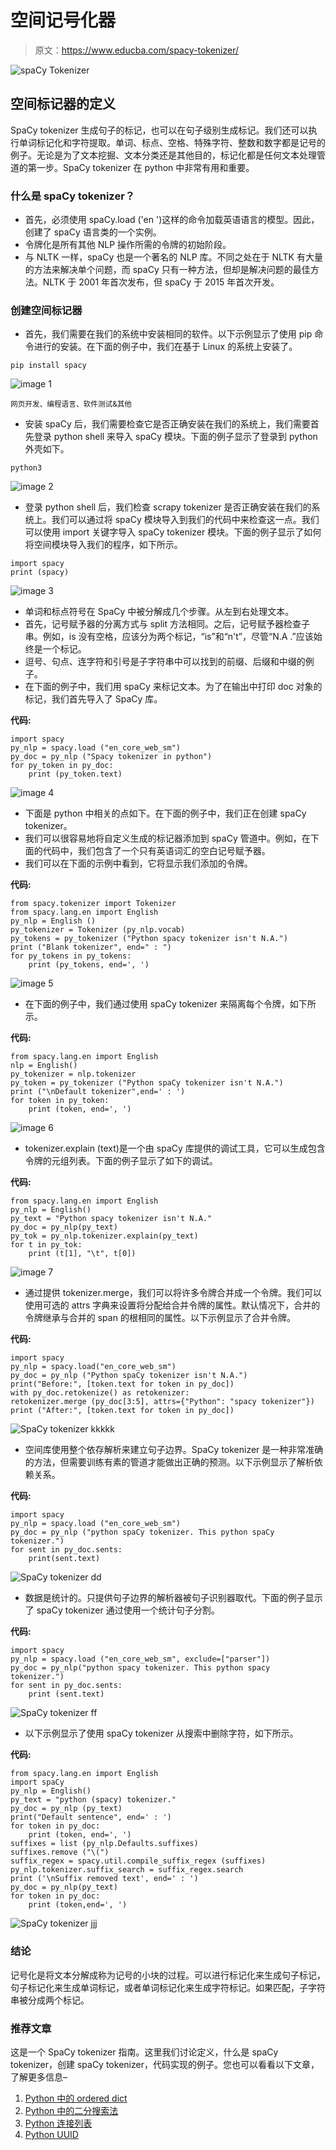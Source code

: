 # 空间记号化器

> 原文：<https://www.educba.com/spacy-tokenizer/>

![spaCy Tokenizer](img/476fa66427364312676c125a6f09f381.png)



## 空间标记器的定义

SpaCy tokenizer 生成句子的标记，也可以在句子级别生成标记。我们还可以执行单词标记化和字符提取。单词、标点、空格、特殊字符、整数和数字都是记号的例子。无论是为了文本挖掘、文本分类还是其他目的，标记化都是任何文本处理管道的第一步。SpaCy tokenizer 在 python 中非常有用和重要。

### 什么是 spaCy tokenizer？

*   首先，必须使用 spaCy.load ('en ')这样的命令加载英语语言的模型。因此，创建了 spaCy 语言类的一个实例。
*   令牌化是所有其他 NLP 操作所需的令牌的初始阶段。
*   与 NLTK 一样，spaCy 也是一个著名的 NLP 库。不同之处在于 NLTK 有大量的方法来解决单个问题，而 spaCy 只有一种方法，但却是解决问题的最佳方法。NLTK 于 2001 年首次发布，但 spaCy 于 2015 年首次开发。

### 创建空间标记器

*   首先，我们需要在我们的系统中安装相同的软件。以下示例显示了使用 pip 命令进行的安装。在下面的例子中，我们在基于 Linux 的系统上安装了。

```
pip install spacy
```

![image 1](img/868a732e7ce8f900ae0106ed2b01b1c8.png)



<small>网页开发、编程语言、软件测试&其他</small>

*   安装 spaCy 后，我们需要检查它是否正确安装在我们的系统上，我们需要首先登录 python shell 来导入 spaCy 模块。下面的例子显示了登录到 python 外壳如下。

```
python3
```

![image 2](img/79d82f8af6d752577fbb5f3d9ec772be.png)



*   登录 python shell 后，我们检查 scrapy tokenizer 是否正确安装在我们的系统上。我们可以通过将 spaCy 模块导入到我们的代码中来检查这一点。我们可以使用 import 关键字导入 spaCy tokenizer 模块。下面的例子显示了如何将空间模块导入我们的程序，如下所示。

```
import spacy
print (spacy)
```

![image 3](img/5df0a7f0bce56b9d2ce8a0eb8f10042e.png)



*   单词和标点符号在 SpaCy 中被分解成几个步骤。从左到右处理文本。
*   首先，记号赋予器的分离方式与 split 方法相同。之后，记号赋予器检查子串。例如，is 没有空格，应该分为两个标记，“is”和“n't”，尽管“N.A .”应该始终是一个标记。
*   逗号、句点、连字符和引号是子字符串中可以找到的前缀、后缀和中缀的例子。
*   在下面的例子中，我们用 spaCy 来标记文本。为了在输出中打印 doc 对象的标记，我们首先导入了 SpaCy 库。

**代码:**

```
import spacy
py_nlp = spacy.load ("en_core_web_sm")
py_doc = py_nlp ("Spacy tokenizer in python")
for py_token in py_doc:
    print (py_token.text)
```

![image 4](img/6067c376a54cce3cf3d8ad549a1ac2ac.png)



*   下面是 python 中相关的点如下。在下面的例子中，我们正在创建 spaCy tokenizer。
*   我们可以很容易地将自定义生成的标记器添加到 spaCy 管道中。例如，在下面的代码中，我们包含了一个只有英语词汇的空白记号赋予器。
*   我们可以在下面的示例中看到，它将显示我们添加的令牌。

**代码:**

```
from spacy.tokenizer import Tokenizer
from spacy.lang.en import English
py_nlp = English ()
py_tokenizer = Tokenizer (py_nlp.vocab)
py_tokens = py_tokenizer ("Python spacy tokenizer isn't N.A.")
print ("Blank tokenizer", end=" : ")
for py_tokens in py_tokens:
    print (py_tokens, end=', ')
```

![image 5](img/aaae536ed93be369b8905931b49ec0c4.png)



*   在下面的例子中，我们通过使用 spaCy tokenizer 来隔离每个令牌，如下所示。

**代码:**

```
from spacy.lang.en import English
nlp = English()
py_tokenizer = nlp.tokenizer
py_token = py_tokenizer ("Python spaCy tokenizer isn't N.A.")
print ("\nDefault tokenizer",end=' : ')
for token in py_token:
    print (token, end=', ')
```

![image 6](img/6fd935a064d3dc7a6140e9aafbbae71e.png)



*   tokenizer.explain (text)是一个由 spaCy 库提供的调试工具，它可以生成包含令牌的元组列表。下面的例子显示了如下的调试。

**代码:**

```
from spacy.lang.en import English
py_nlp = English()
py_text = "Python spacy tokenizer isn't N.A."
py_doc = py_nlp(py_text)
py_tok = py_nlp.tokenizer.explain(py_text)
for t in py_tok:
    print (t[1], "\t", t[0])
```

![image 7](img/0c38acd372b86af5ebad9a6bddf42939.png)



*   通过提供 tokenizer.merge，我们可以将许多令牌合并成一个令牌。我们可以使用可选的 attrs 字典来设置将分配给合并令牌的属性。默认情况下，合并的令牌继承与合并的 span 的根相同的属性。以下示例显示了合并令牌。

**代码:**

```
import spacy
py_nlp = spacy.load("en_core_web_sm")
py_doc = py_nlp ("Python spaCy tokenizer isn't N.A.")
print("Before:", [token.text for token in py_doc])
with py_doc.retokenize() as retokenizer:
retokenizer.merge (py_doc[3:5], attrs={"Python": "spacy tokenizer"})
print ("After:", [token.text for token in py_doc])
```

![SpaCy tokenizer kkkkk](img/72355e6d018f5299fcc1b84a1ff580e1.png)



*   空间库使用整个依存解析来建立句子边界。SpaCy tokenizer 是一种非常准确的方法，但需要训练有素的管道才能做出正确的预测。以下示例显示了解析依赖关系。

**代码:**

```
import spacy
py_nlp = spacy.load ("en_core_web_sm")
py_doc = py_nlp ("python spaCy tokenizer. This python spaCy tokenizer.")
for sent in py_doc.sents:
    print(sent.text)
```

![SpaCy tokenizer dd](img/678f52a1a4d114f31d3e062c72aad2f3.png)



*   数据是统计的。只提供句子边界的解析器被句子识别器取代。下面的例子显示了 spaCy tokenizer 通过使用一个统计句子分割。

**代码:**

```
import spacy
py_nlp = spacy.load ("en_core_web_sm", exclude=["parser"])
py_doc = py_nlp("python spacy tokenizer. This python spacy tokenizer.")
for sent in py_doc.sents:
    print (sent.text)
```

![SpaCy tokenizer ff](img/d9b32b28a3a1c494dccbd6536d2e2cf6.png)



*   以下示例显示了使用 spaCy tokenizer 从搜索中删除字符，如下所示。

**代码:**

```
from spacy.lang.en import English
import spaCy
py_nlp = English()
py_text = "python (spacy) tokenizer."
py_doc = py_nlp (py_text)
print("Default sentence", end=' : ')
for token in py_doc:
    print (token, end=', ')
suffixes = list (py_nlp.Defaults.suffixes)
suffixes.remove ("\(")
suffix_regex = spacy.util.compile_suffix_regex (suffixes)
py_nlp.tokenizer.suffix_search = suffix_regex.search
print ('\nSuffix removed text', end=' : ')
py_doc = py_nlp(py_text)
for token in py_doc:
    print (token,end=', ')
```

![SpaCy tokenizer jjj](img/61f17efd88c4b0be02181eb0c6810baf.png)



### 结论

记号化是将文本分解成称为记号的小块的过程。可以进行标记化来生成句子标记，句子标记化来生成单词标记，或者单词标记化来生成字符标记。如果匹配，子字符串被分成两个标记。

### 推荐文章

这是一个 SpaCy tokenizer 指南。这里我们讨论定义，什么是 spaCy tokenizer，创建 spaCy tokenizer，代码实现的例子。您也可以看看以下文章，了解更多信息–

1.  [Python 中的 ordered dict](https://www.educba.com/ordereddict-in-python/)
2.  [Python 中的二分搜索法](https://www.educba.com/binary-search-in-python/)
3.  [Python 连接列表](https://www.educba.com/python-join-list/)
4.  [Python UUID](https://www.educba.com/python-uuid/)





